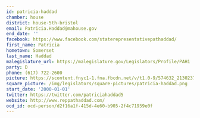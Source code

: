 ```yaml
---
id: patricia-haddad
chamber: house
district: house-5th-bristol
email: Patricia.Haddad@mahouse.gov
end_date: ''
facebook: https://www.facebook.com/staterepresentativepathaddad/
first_name: Patricia
hometown: Somerset
last_name: Haddad
malegislature_url: https://malegislature.gov/Legislators/Profile/PAH1
party: D
phone: (617) 722-2600
picture: https://scontent.fnyc1-1.fna.fbcdn.net/v/t1.0-9/574632_213023742203117_1634531876_n.jpg?_nc_cat=108&_nc_ht=scontent.fnyc1-1.fna&oh=cdc995bd11d58c3423b76a293af86d8c&oe=5CD4B363
square_picture: /img/legislators/square-pictures/patricia-haddad.png
start_date: '2000-01-01'
twitter: https://twitter.com/patriciahaddad5
website: http://www.reppathaddad.com/
ocd_id: ocd-person/d2f16a1f-415d-4e60-b905-2f4c71959e0f
---
```

